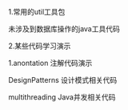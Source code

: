 


1.常用的util工具包

未涉及到数据库操作的java工具代码

2.某些代码学习演示

1.anontation 注解代码演示



DesignPatterns  设计模式相关代码

multithreading  Java并发相关代码